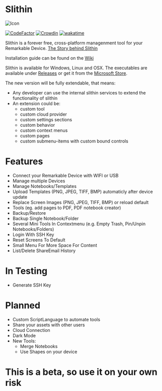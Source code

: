 # Slithin
![Icon](https://user-images.githubusercontent.com/4117602/128601982-3c113838-cd28-49e0-999b-ab9cbe024ed1.png)

[![CodeFactor](https://www.codefactor.io/repository/github/furesoft/slithin/badge)](https://www.codefactor.io/repository/github/furesoft/slithin)
[![Crowdin](https://badges.crowdin.net/slithin/localized.svg)](https://crowdin.com/project/slithin)
[![wakatime](https://wakatime.com/badge/user/027d722e-8c67-4589-b803-7fb873082fdb/project/ed26c346-ad80-4709-9e39-0a08dac2f2e7.svg)](https://wakatime.com/badge/user/027d722e-8c67-4589-b803-7fb873082fdb/project/ed26c346-ad80-4709-9e39-0a08dac2f2e7)

Slithin is a forever free, cross-platform managenment tool for your Remarkable Device. 
[The Story behind Slithin](https://github.com/furesoft/Slithin/wiki)

Installation guide can be found on the [Wiki](https://github.com/furesoft/Slithin/wiki/Installation-Guide)

Slithin is available for Windows, Linux and OSX. The executables are available under [Releases](https://github.com/furesoft/Slithin/releases) or get it from the [Microsoft Store](https://www.microsoft.com/de-de/p/slithin/9pkxtcbn8mq8?cid=storebadge&ocid=badge&rtc=1&activetab=pivot:overviewtab).

The new version will be fully extendable, that means:
- Any developer can use the internal slithin services to extend the functionality of slithin
- An extension could be:
    - custom tool
    - custom cloud provider
    - custom settings sections
    - custom behavior
    - custom context menus
    - custom pages
    - custom submenu-items with custom bound controls

# Features
* Connect your Remarkable Device with WIFI or USB
* Manage multiple Devices
* Manage Notebooks/Templates
* Upload Templates (PNG, JPEG, TIFF, BMP) automaticly after device update
* Replace Screen Images (PNG, JPEG, TIFF, BMP) or reload default
* Tools (eg. add pages to PDF, PDF notebook creator)
* Backup/Restore
* Backup Single Notebook/Folder
* Several Mini Tools In Contextmenu (e.g. Empty Trash, Pin/Unpin Notebooks/Folders)
* Login With SSH Key
* Reset Screens To Default
* Small Menu For More Space For Content
* List/Delete ShareEmail History

# In Testing
* Generate SSH Key

# Planned
* Custom ScriptLanguage to automate tools
* Share your assets with other users
* Cloud Connection
* Dark Mode
* New Tools: 
    - Merge Notebooks
    - Use Shapes on your device


# This is a beta, so use it on your own risk
